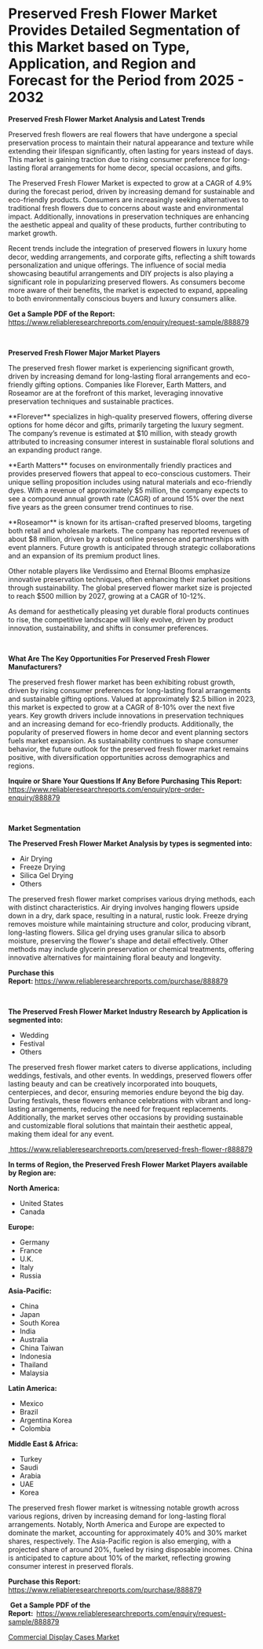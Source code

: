 <p><h1>Preserved Fresh Flower Market Provides Detailed Segmentation of this Market based on Type, Application, and Region and Forecast for the Period from 2025 - 2032</h1></p><p><strong>Preserved Fresh Flower Market Analysis and Latest Trends</strong></p>
<p><p>Preserved fresh flowers are real flowers that have undergone a special preservation process to maintain their natural appearance and texture while extending their lifespan significantly, often lasting for years instead of days. This market is gaining traction due to rising consumer preference for long-lasting floral arrangements for home decor, special occasions, and gifts.</p><p>The Preserved Fresh Flower Market is expected to grow at a CAGR of 4.9% during the forecast period, driven by increasing demand for sustainable and eco-friendly products. Consumers are increasingly seeking alternatives to traditional fresh flowers due to concerns about waste and environmental impact. Additionally, innovations in preservation techniques are enhancing the aesthetic appeal and quality of these products, further contributing to market growth. </p><p>Recent trends include the integration of preserved flowers in luxury home decor, wedding arrangements, and corporate gifts, reflecting a shift towards personalization and unique offerings. The influence of social media showcasing beautiful arrangements and DIY projects is also playing a significant role in popularizing preserved flowers. As consumers become more aware of their benefits, the market is expected to expand, appealing to both environmentally conscious buyers and luxury consumers alike.</p></p>
<p><strong>Get a Sample PDF of the Report:&nbsp;</strong> <a href="https://www.reliableresearchreports.com/enquiry/request-sample/888879?utm_campaign=2338&utm_medium=2&utm_source=Github&utm_content=ia&utm_term=07022025&utm_id=preserved-fresh-flower">https://www.reliableresearchreports.com/enquiry/request-sample/888879</a></p>
<p>&nbsp;</p>
<p><strong>Preserved Fresh Flower Major Market Players</strong></p>
<p><p>The preserved fresh flower market is experiencing significant growth, driven by increasing demand for long-lasting floral arrangements and eco-friendly gifting options. Companies like Florever, Earth Matters, and Roseamor are at the forefront of this market, leveraging innovative preservation techniques and sustainable practices.</p><p>**Florever** specializes in high-quality preserved flowers, offering diverse options for home décor and gifts, primarily targeting the luxury segment. The company’s revenue is estimated at $10 million, with steady growth attributed to increasing consumer interest in sustainable floral solutions and an expanding product range.</p><p>**Earth Matters** focuses on environmentally friendly practices and provides preserved flowers that appeal to eco-conscious customers. Their unique selling proposition includes using natural materials and eco-friendly dyes. With a revenue of approximately $5 million, the company expects to see a compound annual growth rate (CAGR) of around 15% over the next five years as the green consumer trend continues to rise.</p><p>**Roseamor** is known for its artisan-crafted preserved blooms, targeting both retail and wholesale markets. The company has reported revenues of about $8 million, driven by a robust online presence and partnerships with event planners. Future growth is anticipated through strategic collaborations and an expansion of its premium product lines.</p><p>Other notable players like Verdissimo and Eternal Blooms emphasize innovative preservation techniques, often enhancing their market positions through sustainability. The global preserved flower market size is projected to reach $500 million by 2027, growing at a CAGR of 10-12%. </p><p>As demand for aesthetically pleasing yet durable floral products continues to rise, the competitive landscape will likely evolve, driven by product innovation, sustainability, and shifts in consumer preferences.</p></p>
<p>&nbsp;</p>
<p><strong>What Are The Key Opportunities For Preserved Fresh Flower Manufacturers?</strong></p>
<p><p>The preserved fresh flower market has been exhibiting robust growth, driven by rising consumer preferences for long-lasting floral arrangements and sustainable gifting options. Valued at approximately $2.5 billion in 2023, this market is expected to grow at a CAGR of 8-10% over the next five years. Key growth drivers include innovations in preservation techniques and an increasing demand for eco-friendly products. Additionally, the popularity of preserved flowers in home decor and event planning sectors fuels market expansion. As sustainability continues to shape consumer behavior, the future outlook for the preserved fresh flower market remains positive, with diversification opportunities across demographics and regions.</p></p>
<p><strong>Inquire or Share Your Questions If Any Before Purchasing This Report:</strong> <a href="https://www.reliableresearchreports.com/enquiry/pre-order-enquiry/888879?utm_campaign=2338&utm_medium=2&utm_source=Github&utm_content=ia&utm_term=07022025&utm_id=preserved-fresh-flower">https://www.reliableresearchreports.com/enquiry/pre-order-enquiry/888879</a></p>
<p>&nbsp;</p>
<p><strong>Market Segmentation</strong></p>
<p><strong>The Preserved Fresh Flower Market Analysis by types is segmented into:</strong></p>
<p><ul><li>Air Drying</li><li>Freeze Drying</li><li>Silica Gel Drying</li><li>Others</li></ul></p>
<p><p>The preserved fresh flower market comprises various drying methods, each with distinct characteristics. Air drying involves hanging flowers upside down in a dry, dark space, resulting in a natural, rustic look. Freeze drying removes moisture while maintaining structure and color, producing vibrant, long-lasting flowers. Silica gel drying uses granular silica to absorb moisture, preserving the flower's shape and detail effectively. Other methods may include glycerin preservation or chemical treatments, offering innovative alternatives for maintaining floral beauty and longevity.</p></p>
<p><strong>Purchase this Report:&nbsp;</strong><a href="https://www.reliableresearchreports.com/purchase/888879?utm_campaign=2338&utm_medium=2&utm_source=Github&utm_content=ia&utm_term=07022025&utm_id=preserved-fresh-flower">https://www.reliableresearchreports.com/purchase/888879</a></p>
<p>&nbsp;</p>
<p><strong>The Preserved Fresh Flower Market Industry Research by Application is segmented into:</strong></p>
<p><ul><li>Wedding</li><li>Festival</li><li>Others</li></ul></p>
<p><p>The preserved fresh flower market caters to diverse applications, including weddings, festivals, and other events. In weddings, preserved flowers offer lasting beauty and can be creatively incorporated into bouquets, centerpieces, and decor, ensuring memories endure beyond the big day. During festivals, these flowers enhance celebrations with vibrant and long-lasting arrangements, reducing the need for frequent replacements. Additionally, the market serves other occasions by providing sustainable and customizable floral solutions that maintain their aesthetic appeal, making them ideal for any event.</p></p>
<p><a href="https://www.reliableresearchreports.com/preserved-fresh-flower-r888879?utm_campaign=2338&utm_medium=2&utm_source=Github&utm_content=ia&utm_term=07022025&utm_id=preserved-fresh-flower">&nbsp;https://www.reliableresearchreports.com/preserved-fresh-flower-r888879</a></p>
<p><strong>In terms of Region, the Preserved Fresh Flower Market Players available by Region are:</strong></p>
<p>
    <p> <strong> North America: </strong>
        <ul>
            <li>United States</li>
            <li>Canada</li>
        </ul>
        </p> 
    <p> <strong> Europe: </strong>
        <ul>
            <li>Germany</li>
            <li>France</li>
            <li>U.K.</li>
            <li>Italy</li>
            <li>Russia</li>
        </ul>
        </p> 
    <p> <strong> Asia-Pacific: </strong>
        <ul>
            <li>China</li>
            <li>Japan</li>
            <li>South Korea</li>
            <li>India</li>
            <li>Australia</li>
            <li>China Taiwan</li>
            <li>Indonesia</li>
            <li>Thailand</li>
            <li>Malaysia</li>
        </ul>
        </p> 
    <p> <strong> Latin America: </strong>
        <ul>
            <li>Mexico</li>
            <li>Brazil</li>
            <li>Argentina Korea</li>
            <li>Colombia</li>
        </ul>
        </p> 
    <p> <strong> Middle East & Africa: </strong>
        <ul>
            <li>Turkey</li>
            <li>Saudi</li>
            <li>Arabia</li>
            <li>UAE</li>
            <li>Korea</li>
        </ul>
    </p>
    </p>
<p><p>The preserved fresh flower market is witnessing notable growth across various regions, driven by increasing demand for long-lasting floral arrangements. Notably, North America and Europe are expected to dominate the market, accounting for approximately 40% and 30% market shares, respectively. The Asia-Pacific region is also emerging, with a projected share of around 20%, fueled by rising disposable incomes. China is anticipated to capture about 10% of the market, reflecting growing consumer interest in preserved florals.</p></p>
<p><strong>Purchase this Report: </strong><a href="https://www.reliableresearchreports.com/purchase/888879?utm_campaign=2338&utm_medium=2&utm_source=Github&utm_content=ia&utm_term=07022025&utm_id=preserved-fresh-flower">https://www.reliableresearchreports.com/purchase/888879</a></p>
<p>&nbsp;<strong>Get a Sample PDF of the Report:&nbsp;&nbsp;</strong><a href="https://www.reliableresearchreports.com/enquiry/request-sample/888879?utm_campaign=2338&utm_medium=2&utm_source=Github&utm_content=ia&utm_term=07022025&utm_id=preserved-fresh-flower">https://www.reliableresearchreports.com/enquiry/request-sample/888879</a></p>
<p><strong></strong></p>
<p><p><a href="https://github.com/donnettaletizia/Market-Research-Report-List-1/blob/main/commercial-display-cases-market.md?utm_campaign=2338&utm_medium=2&utm_source=Github&utm_content=ia&utm_term=07022025&utm_id=preserved-fresh-flower">Commercial Display Cases Market</a></p></p>